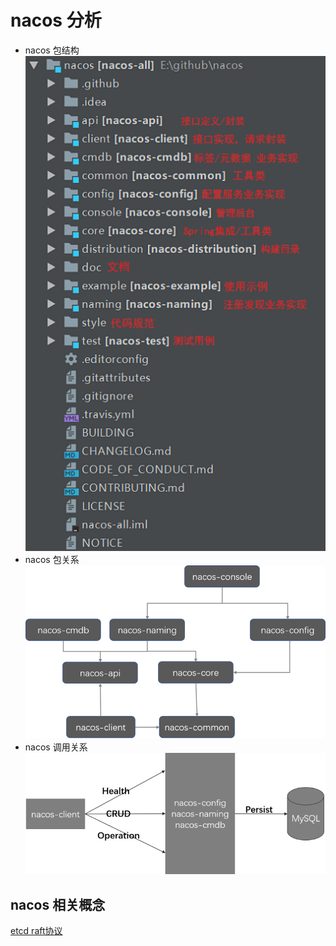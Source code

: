 # nacos 分析
* nacos 包结构
![nacos包结构](1697467137-5d1b8b0b860ce_articlex.png)
* nacos 包关系
![nacos 包关系](2036533639-5d1b8b1c2f2c4_articlex.png)
* nacos 调用关系
![nacos 包关系](3239562188-5d1b8b2bd775d_articlex.png)


## nacos 相关概念
[etcd raft协议](https://zhuanlan.zhihu.com/p/91288179)


